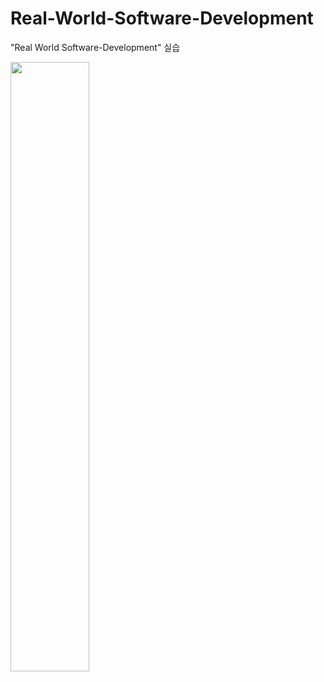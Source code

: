# Real-World-Software-Development
"Real World Software-Development" 실습

<img src="https://github.com/rkdehdgns1230/Real-World-Software-Development/assets/68600592/d7e4f6c1-8472-4f4b-97c0-800cb81f96e8" width="50%" height="50%">

